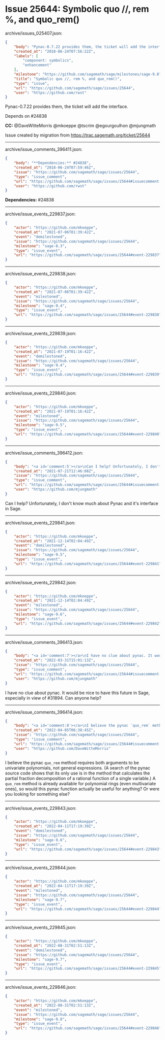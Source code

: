# Issue 25644: Symbolic quo //, rem %, and quo_rem()

archive/issues_025407.json:
```json
{
    "body": "Pynac-0.7.22 provides them, the ticket will add the interface.\n\nDepends on #24838\n\n**CC:**  @DaveWitteMorris @mkoeppe @tscrim @egourgoulhon @mjungmath\n\nIssue created by migration from https://trac.sagemath.org/ticket/25644\n\n",
    "created_at": "2018-06-24T07:56:22Z",
    "labels": [
        "component: symbolics",
        "enhancement"
    ],
    "milestone": "https://github.com/sagemath/sage/milestones/sage-9.8",
    "title": "Symbolic quo //, rem %, and quo_rem()",
    "type": "issue",
    "url": "https://github.com/sagemath/sage/issues/25644",
    "user": "https://github.com/rwst"
}
```
Pynac-0.7.22 provides them, the ticket will add the interface.

Depends on #24838

**CC:**  @DaveWitteMorris @mkoeppe @tscrim @egourgoulhon @mjungmath

Issue created by migration from https://trac.sagemath.org/ticket/25644





---

archive/issue_comments_396411.json:
```json
{
    "body": "**Dependencies:** #24838",
    "created_at": "2018-06-24T07:59:46Z",
    "issue": "https://github.com/sagemath/sage/issues/25644",
    "type": "issue_comment",
    "url": "https://github.com/sagemath/sage/issues/25644#issuecomment-396411",
    "user": "https://github.com/rwst"
}
```

**Dependencies:** #24838



---

archive/issue_events_229837.json:
```json
{
    "actor": "https://github.com/mkoeppe",
    "created_at": "2021-07-06T01:39:42Z",
    "event": "demilestoned",
    "issue": "https://github.com/sagemath/sage/issues/25644",
    "milestone": "sage-8.3",
    "type": "issue_event",
    "url": "https://github.com/sagemath/sage/issues/25644#event-229837"
}
```



---

archive/issue_events_229838.json:
```json
{
    "actor": "https://github.com/mkoeppe",
    "created_at": "2021-07-06T01:39:42Z",
    "event": "milestoned",
    "issue": "https://github.com/sagemath/sage/issues/25644",
    "milestone": "sage-9.4",
    "type": "issue_event",
    "url": "https://github.com/sagemath/sage/issues/25644#event-229838"
}
```



---

archive/issue_events_229839.json:
```json
{
    "actor": "https://github.com/mkoeppe",
    "created_at": "2021-07-19T01:16:42Z",
    "event": "demilestoned",
    "issue": "https://github.com/sagemath/sage/issues/25644",
    "milestone": "sage-9.4",
    "type": "issue_event",
    "url": "https://github.com/sagemath/sage/issues/25644#event-229839"
}
```



---

archive/issue_events_229840.json:
```json
{
    "actor": "https://github.com/mkoeppe",
    "created_at": "2021-07-19T01:16:42Z",
    "event": "milestoned",
    "issue": "https://github.com/sagemath/sage/issues/25644",
    "milestone": "sage-9.5",
    "type": "issue_event",
    "url": "https://github.com/sagemath/sage/issues/25644#event-229840"
}
```



---

archive/issue_comments_396412.json:
```json
{
    "body": "<a id='comment:5'></a>\nCan I help? Unfortunately, I don't know much about Pynac and it's interface in Sage.",
    "created_at": "2021-07-21T12:46:08Z",
    "issue": "https://github.com/sagemath/sage/issues/25644",
    "type": "issue_comment",
    "url": "https://github.com/sagemath/sage/issues/25644#issuecomment-396412",
    "user": "https://github.com/mjungmath"
}
```

<a id='comment:5'></a>
Can I help? Unfortunately, I don't know much about Pynac and it's interface in Sage.



---

archive/issue_events_229841.json:
```json
{
    "actor": "https://github.com/mkoeppe",
    "created_at": "2021-12-14T02:04:49Z",
    "event": "demilestoned",
    "issue": "https://github.com/sagemath/sage/issues/25644",
    "milestone": "sage-9.5",
    "type": "issue_event",
    "url": "https://github.com/sagemath/sage/issues/25644#event-229841"
}
```



---

archive/issue_events_229842.json:
```json
{
    "actor": "https://github.com/mkoeppe",
    "created_at": "2021-12-14T02:04:49Z",
    "event": "milestoned",
    "issue": "https://github.com/sagemath/sage/issues/25644",
    "milestone": "sage-9.6",
    "type": "issue_event",
    "url": "https://github.com/sagemath/sage/issues/25644#event-229842"
}
```



---

archive/issue_comments_396413.json:
```json
{
    "body": "<a id='comment:7'></a>\nI have no clue about pynac. It would be nice to have this future in Sage, especially in view of #31894. Can anyone help?",
    "created_at": "2022-03-31T15:01:13Z",
    "issue": "https://github.com/sagemath/sage/issues/25644",
    "type": "issue_comment",
    "url": "https://github.com/sagemath/sage/issues/25644#issuecomment-396413",
    "user": "https://github.com/mjungmath"
}
```

<a id='comment:7'></a>
I have no clue about pynac. It would be nice to have this future in Sage, especially in view of #31894. Can anyone help?



---

archive/issue_comments_396414.json:
```json
{
    "body": "<a id='comment:8'></a>\nI believe the pynac `quo_rem` method requires both arguments to be univariate polynomials, not general expressions. (A search of the pynac source code shows that its only use is in the method that calculates the partial fraction decomposition of a rational function of a single variable.) A `quo_rem` method is already available for polynomial rings (even multivariate ones), so would this pynac function actually be useful for anything? Or were you looking for something else?",
    "created_at": "2022-04-05T06:38:45Z",
    "issue": "https://github.com/sagemath/sage/issues/25644",
    "type": "issue_comment",
    "url": "https://github.com/sagemath/sage/issues/25644#issuecomment-396414",
    "user": "https://github.com/DaveWitteMorris"
}
```

<a id='comment:8'></a>
I believe the pynac `quo_rem` method requires both arguments to be univariate polynomials, not general expressions. (A search of the pynac source code shows that its only use is in the method that calculates the partial fraction decomposition of a rational function of a single variable.) A `quo_rem` method is already available for polynomial rings (even multivariate ones), so would this pynac function actually be useful for anything? Or were you looking for something else?



---

archive/issue_events_229843.json:
```json
{
    "actor": "https://github.com/mkoeppe",
    "created_at": "2022-04-11T17:19:39Z",
    "event": "demilestoned",
    "issue": "https://github.com/sagemath/sage/issues/25644",
    "milestone": "sage-9.6",
    "type": "issue_event",
    "url": "https://github.com/sagemath/sage/issues/25644#event-229843"
}
```



---

archive/issue_events_229844.json:
```json
{
    "actor": "https://github.com/mkoeppe",
    "created_at": "2022-04-11T17:19:39Z",
    "event": "milestoned",
    "issue": "https://github.com/sagemath/sage/issues/25644",
    "milestone": "sage-9.7",
    "type": "issue_event",
    "url": "https://github.com/sagemath/sage/issues/25644#event-229844"
}
```



---

archive/issue_events_229845.json:
```json
{
    "actor": "https://github.com/mkoeppe",
    "created_at": "2022-08-31T02:51:13Z",
    "event": "demilestoned",
    "issue": "https://github.com/sagemath/sage/issues/25644",
    "milestone": "sage-9.7",
    "type": "issue_event",
    "url": "https://github.com/sagemath/sage/issues/25644#event-229845"
}
```



---

archive/issue_events_229846.json:
```json
{
    "actor": "https://github.com/mkoeppe",
    "created_at": "2022-08-31T02:51:13Z",
    "event": "milestoned",
    "issue": "https://github.com/sagemath/sage/issues/25644",
    "milestone": "sage-9.8",
    "type": "issue_event",
    "url": "https://github.com/sagemath/sage/issues/25644#event-229846"
}
```

